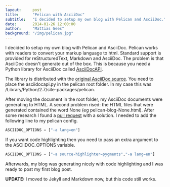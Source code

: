 ```yaml
---
layout:     post
title:      "Pelican with AsciiDoc"
subtitle:   "I decided to setup my own blog with Pelican and AsciiDoc."
date:       2014-01-26 12:00:00
author:     "Mattias Gees"
background: "/img/pelican.jpg"
---
```


I decided to setup my own blog with Pelican and AsciiDoc. Pelican works with readers to convert your markup language to html. Standard support is provided for reStructuredText, Markdown and AsciiDoc. The problem is that AsciiDoc doesn't generate out of the box. This is because you need a Python library for AsciiDoc called [AsciiDocAPI](http://www.methods.co.nz/asciidoc/asciidocapi.html).

The library is distributed with the [original AsciiDoc source](http://sourceforge.net/projects/asciidoc/). You need to place the asciidocapi.py in the pelican root folder. In my case this was /Library/Python/2.7/site-packages/pelican.

After moving the document in the root folder, my AsciiDoc documents were generating to HTML. A second problem rised: the HTML files that were generated contained the word None (eg pelican-blog-None.html). After some research I found a [pull request](http://sourceforge.net/projects/asciidoc/) with a solution. I needed to add the following line to my pelican config.

```python
ASCIIDOC_OPTIONS = ["-a lang=en"]
```

If you want code highlighting then you need to pass an extra argument to the ASCIIDOC_OPTIONS variable.

```python
ASCIIDOC_OPTIONS = ["-a source-highlighter=pygments","-a lang=en"]
```

Afterwards, my blog was generating nicely with code highlighting and I was ready to post my first blog post.


**UPDATE:** I moved to Jekyll and Markdown now, but this code still works.
